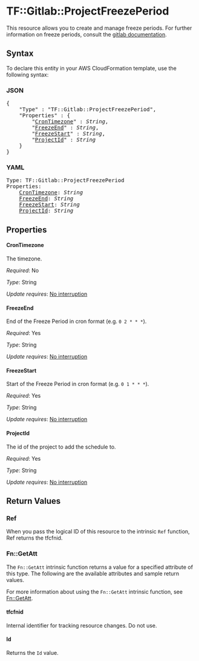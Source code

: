 # TF::Gitlab::ProjectFreezePeriod

This resource allows you to create and manage freeze periods. For further information on freeze periods, consult the [gitlab documentation](https://docs.gitlab.com/ee/api/freeze_periods.html#create-a-freeze-period).

## Syntax

To declare this entity in your AWS CloudFormation template, use the following syntax:

### JSON

<pre>
{
    "Type" : "TF::Gitlab::ProjectFreezePeriod",
    "Properties" : {
        "<a href="#crontimezone" title="CronTimezone">CronTimezone</a>" : <i>String</i>,
        "<a href="#freezeend" title="FreezeEnd">FreezeEnd</a>" : <i>String</i>,
        "<a href="#freezestart" title="FreezeStart">FreezeStart</a>" : <i>String</i>,
        "<a href="#projectid" title="ProjectId">ProjectId</a>" : <i>String</i>
    }
}
</pre>

### YAML

<pre>
Type: TF::Gitlab::ProjectFreezePeriod
Properties:
    <a href="#crontimezone" title="CronTimezone">CronTimezone</a>: <i>String</i>
    <a href="#freezeend" title="FreezeEnd">FreezeEnd</a>: <i>String</i>
    <a href="#freezestart" title="FreezeStart">FreezeStart</a>: <i>String</i>
    <a href="#projectid" title="ProjectId">ProjectId</a>: <i>String</i>
</pre>

## Properties

#### CronTimezone

The timezone.

_Required_: No

_Type_: String

_Update requires_: [No interruption](https://docs.aws.amazon.com/AWSCloudFormation/latest/UserGuide/using-cfn-updating-stacks-update-behaviors.html#update-no-interrupt)

#### FreezeEnd

End of the Freeze Period in cron format (e.g. `0 2 * * *`).

_Required_: Yes

_Type_: String

_Update requires_: [No interruption](https://docs.aws.amazon.com/AWSCloudFormation/latest/UserGuide/using-cfn-updating-stacks-update-behaviors.html#update-no-interrupt)

#### FreezeStart

Start of the Freeze Period in cron format (e.g. `0 1 * * *`).

_Required_: Yes

_Type_: String

_Update requires_: [No interruption](https://docs.aws.amazon.com/AWSCloudFormation/latest/UserGuide/using-cfn-updating-stacks-update-behaviors.html#update-no-interrupt)

#### ProjectId

The id of the project to add the schedule to.

_Required_: Yes

_Type_: String

_Update requires_: [No interruption](https://docs.aws.amazon.com/AWSCloudFormation/latest/UserGuide/using-cfn-updating-stacks-update-behaviors.html#update-no-interrupt)

## Return Values

### Ref

When you pass the logical ID of this resource to the intrinsic `Ref` function, Ref returns the tfcfnid.

### Fn::GetAtt

The `Fn::GetAtt` intrinsic function returns a value for a specified attribute of this type. The following are the available attributes and sample return values.

For more information about using the `Fn::GetAtt` intrinsic function, see [Fn::GetAtt](https://docs.aws.amazon.com/AWSCloudFormation/latest/UserGuide/intrinsic-function-reference-getatt.html).

#### tfcfnid

Internal identifier for tracking resource changes. Do not use.

#### Id

Returns the <code>Id</code> value.

